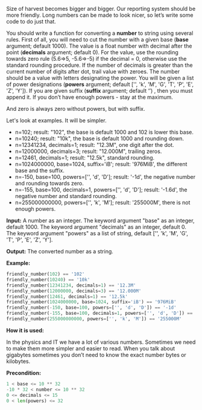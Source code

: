Size of harvest becomes bigger and bigger. Our reporting system should be more friendly. 
Long numbers can be made to look nicer, so let’s write some code to do just that.

You should write a function for converting a **number** to string using several rules.
First of all, you will need to cut the number with a given base (**base** argument; default 1000).
The value is a float number with decimal after the point (**decimals** argument; default 0).
For the value, use the rounding towards zero rule (5.6⇒5, -5.6⇒-5) if the decimal = 0,
otherwise use the standard rounding procedure.
If the number of decimals is greater than the current number of digits after dot, trail value with zeroes.
The number should be a value with letters designating the power.
You will be given a list of power designations 
(**powers** argument; default ['', 'k', 'M', 'G', 'T', 'P', 'E', 'Z', 'Y']).
If you are given suffix (**suffix** argument; default ‘’) , then you must append it.
If you don’t have enough powers - stay at the maximum.

And zero is always zero without powers, but with suffix.

Let's look at examples. It will be simpler.

- n=102; result: "102", the base is default 1000 and 102 is lower this base.
- n=10240; result: "10k", the base is default 1000 and rounding down.
- n=12341234, decimals=1; result: "12.3M", one digit after the dot.
- n=12000000, decimals=3; result: "12.000M", trailing zeros.
- n=12461, decimals=1; result: "12.5k", standard rounding.
- n=1024000000, base=1024, suffix='iB'; result: '976MiB', the different base and the suffix.
- n=-150, base=100, powers=['', 'd', 'D']; result: '-1d', the negative number and rounding towards zero.
- n=-155, base=100, decimals=1, powers=['', 'd', 'D']; result: '-1.6d', the negative number and standard rounding.
- n=255000000000, powers=['', 'k', 'M']; result: '255000M', there is not enough powers.

**Input:** A number as an integer. The keyword argument "base" as an integer, default 1000.
The keyword argument "decimals" as an integer, default 0.
The keyword argument "powers" as a list of string, default ['', 'k', 'M', 'G', 'T', 'P', 'E', 'Z', 'Y']. 

**Output:** The converted number as a string.

**Example:**

```python
friendly_number(102) == '102'
friendly_number(10240) == '10k'
friendly_number(12341234, decimals=1) == '12.3M'
friendly_number(12000000, decimals=3) == '12.000M'
friendly_number(12461, decimals=1) == '12.5k'
friendly_number(1024000000, base=1024, suffix='iB') == '976MiB'
friendly_number(-150, base=100, powers=['', 'd', 'D']) == '-1d'
friendly_number(-155, base=100, decimals=1, powers=['', 'd', 'D']) == '-1.6d'
friendly_number(255000000000, powers=['', 'k', 'M']) == '255000M'
```

**How it is used:**

In the physics and IT we have a lot of various numbers.
Sometimes we need to make them more simpler and easier to read. 
When you talk about gigabytes sometimes you don’t need to know the exact number bytes or kilobytes.

**Precondition:**

```python
1 < base <= 10 ** 32
-10 * 32 < number <= 10 ** 32
0 <= decimals <= 15
0 < len(powers) <= 32
```

